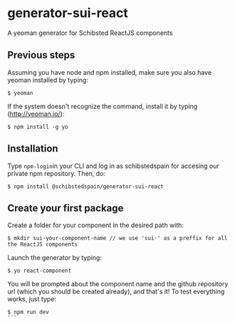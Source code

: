 # generator-sui-react
A yeoman generator for Schibsted ReactJS components

## Previous steps
Assuming you have node and npm installed, make sure you also have yeoman installed by typing:
````
$ yeoman
````
If the system doesn't recognize the command, install it by typing (http://yeoman.io/):
````
$ npm install -g yo
````

## Installation
Type ```npm-login```in your CLI and log in as schibstedspain for accesing our private npm repository. Then, do:
```
$ npm install @schibstedspain/generator-sui-react
```

## Create your first package
Create a folder for your component in the desired path with:
```
$ mkdir sui-your-component-name // we use 'sui-' as a preffix for all the ReactJS components
```
Launch the generator by typing:
```
$ yo react-component
```
You will be prompted about the component name and the github repository url (which you should be created already), and that's it! To test everything works, just type:
````
$ npm run dev
```
